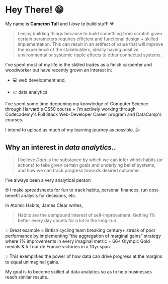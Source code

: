 # Hey There! 😁

My name is **Cameron Tull** and I *love* to build stuff! ⚒️ 
>I enjoy building things because to build something from scratch given certain parameters requires efficient and functional design + skilled implementation. This can result in an artifact of value that will improve the experience of the stakeholders, ideally having positive environmental or systemic ripple effects to other connected systems.

I've spent most of my life in the skilled trades as a finish carpenter and woodworker but have recently grown an interest in: 
- 💻 web development and, 
+ 📈 data analytics 

I've spent some time deepening my knowledge of Computer Science through Harvard's CS50 course + I'm actively working through Codecademy's Full Stack Web-Developer Career program and DataCamp's courses. 

I intend to upload as much of my learning journey as possible. 👍 

## Why an interest in *data analytics*..

>I believe *Data* is the substance by which we can infer which habits (or actions) to take given certain goals and underlying belief systems; and how we can track progress towards desired outcomes.
  
I’ve always been a very analytical person 
  
  🤓 I make spreadsheets for fun to track habits, personal finances, run cost-benefit analysis for decisions, etc.
    
In Atomic Habits, James Clear writes, 
      
>Habits are the compound interest of self-improvement. Getting 1% better every day counts for a lot in the long-run

💡 Great example = British cycling team breaking century+ streak of poor performance by implementing “the aggregation of marginal gains” strategy where 1% improvements in every imaginal metric = 66+ Olympic Gold medals & 5 Tour de France victories in a 10yr span.

💡 This exemplifies the power of how data can drive progress at the margins to equal unimaginal gains.

My goal is to become skilled at data analytics so as to help businesses reach similar results..

